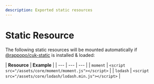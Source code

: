 ```yaml
---
description: Exported static resources
---
```


# Static Resource

The following static resources will be mounted automatically if [@rappopo/cuk-static](../../common/static.md) is installed & loaded:

| **Resource** | **Example** |
| --- | --- | --- |
| `moment` | `<script src="/assets/core/moment/moment.js"></script>` |
| `lodash` | `<script src="/assets/core/lodash/lodash.min.js"></script>` |

